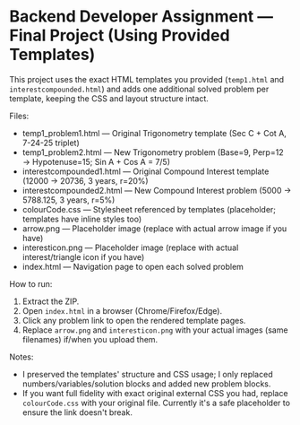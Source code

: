# Backend Developer Assignment — Final Project (Using Provided Templates)

This project uses the exact HTML templates you provided (`temp1.html` and `interestcompounded.html`) and adds one additional solved problem per template, keeping the CSS and layout structure intact.

Files:
- temp1_problem1.html  — Original Trigonometry template (Sec C + Cot A, 7-24-25 triplet)
- temp1_problem2.html  — New Trigonometry problem (Base=9, Perp=12 → Hypotenuse=15; Sin A + Cos A = 7/5)
- interestcompounded1.html — Original Compound Interest template (12000 → 20736, 3 years, r=20%)
- interestcompounded2.html — New Compound Interest problem (5000 → 5788.125, 3 years, r=5%)
- colourCode.css       — Stylesheet referenced by templates (placeholder; templates have inline styles too)
- arrow.png            — Placeholder image (replace with actual arrow image if you have)
- interesticon.png     — Placeholder image (replace with actual interest/triangle icon if you have)
- index.html           — Navigation page to open each solved problem

How to run:
1. Extract the ZIP.
2. Open `index.html` in a browser (Chrome/Firefox/Edge).
3. Click any problem link to open the rendered template pages.
4. Replace `arrow.png` and `interesticon.png` with your actual images (same filenames) if/when you upload them.

Notes:
- I preserved the templates' structure and CSS usage; I only replaced numbers/variables/solution blocks and added new problem blocks.
- If you want full fidelity with exact original external CSS you had, replace `colourCode.css` with your original file. Currently it's a safe placeholder to ensure the link doesn't break.
